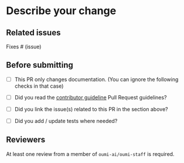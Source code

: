 # Describe your change

<!--
Thank you for contributing to Oumi! Before sending your PR out for review, please take a quick read through this template.

When your PR is merged, its title will appear in our release notes. Make sure your title gives a clear description of your change!

After you've updated your title, please replace this section with a detailed description of your change. Include as much context as possible so your reviewers can easily understand *what* you're changing and *why*.
The more information you provide, the faster we can review your change!
-->

## Related issues

<!--
Make sure to list any relevant related issues to your change. More often than not this will be the single issue fixed by your PR.
-->

Fixes # (issue)


## Before submitting
- [ ] This PR only changes documentation. (You can ignore the following checks in that case)
- [ ] Did you read the [contributor guideline](https://github.com/oumi-ai/oumi/blob/main/CONTRIBUTING.md) Pull Request guidelines?
- [ ] Did you link the issue(s) related to this PR in the section above?
- [ ] Did you add / update tests where needed?


## Reviewers

At least one review from a member of `oumi-ai/oumi-staff` is required.

<!-- Add `oumi-ai/oumi-staff` as a reviewer when your PR is ready for review.

You are also welcome to add individual members of `oumi-ai/oumi-staff` as reviewers.

If no one has reviewed your PR after several days, feel free to add a comment tagging specific reviewers.

 -->
